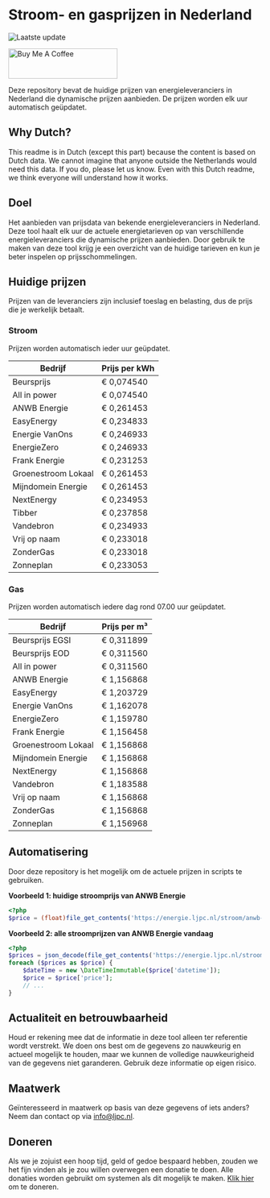 # Stroom- en gasprijzen in Nederland

![Laatste update](https://img.shields.io/badge/laatste%20update-2025--09--23%2015%3A00%20CET-brightgreen)

<a href="https://www.buymeacoffee.com/Lars-" target="_blank"><img src="https://cdn.buymeacoffee.com/buttons/v2/default-orange.png" alt="Buy Me A Coffee" height="60" style="height: 60px !important;width: 217px !important;" ></a>

Deze repository bevat de huidige prijzen van energieleveranciers in Nederland die dynamische prijzen aanbieden. De prijzen worden elk uur automatisch geüpdatet.

## Why Dutch?

This readme is in Dutch (except this part) because the content is based on Dutch data. We cannot imagine that anyone outside the Netherlands would need this data. If you do, please let us know. Even with this Dutch readme, we think
everyone will understand how it works.

## Doel

Het aanbieden van prijsdata van bekende energieleveranciers in Nederland. Deze tool haalt elk uur de actuele energietarieven op van verschillende energieleveranciers die dynamische prijzen aanbieden. Door gebruik te maken van deze tool
krijg je een overzicht van de huidige tarieven en kun je beter inspelen op prijsschommelingen.

## Huidige prijzen

Prijzen van de leveranciers zijn inclusief toeslag en belasting, dus de prijs die je werkelijk betaalt.

### Stroom

Prijzen worden automatisch ieder uur geüpdatet.

 Bedrijf | Prijs per kWh 
---------|---------------
Beursprijs | € 0,074540
All in power | € 0,074540
ANWB Energie | € 0,261453
EasyEnergy | € 0,234833
Energie VanOns | € 0,246933
EnergieZero | € 0,246933
Frank Energie | € 0,231253
Groenestroom Lokaal | € 0,261453
Mijndomein Energie | € 0,261453
NextEnergy | € 0,234953
Tibber | € 0,237858
Vandebron | € 0,234933
Vrij op naam | € 0,233018
ZonderGas | € 0,233018
Zonneplan | € 0,233053


### Gas

Prijzen worden automatisch iedere dag rond 07.00 uur geüpdatet.

 Bedrijf | Prijs per m³ 
---------|--------------
Beursprijs EGSI | € 0,311899
Beursprijs EOD | € 0,311560
All in power | € 0,311560
ANWB Energie | € 1,156868
EasyEnergy | € 1,203729
Energie VanOns | € 1,162078
EnergieZero | € 1,159780
Frank Energie | € 1,156458
Groenestroom Lokaal | € 1,156868
Mijndomein Energie | € 1,156868
NextEnergy | € 1,156868
Vandebron | € 1,183588
Vrij op naam | € 1,156868
ZonderGas | € 1,156868
Zonneplan | € 1,156968


## Automatisering

Door deze repository is het mogelijk om de actuele prijzen in scripts te gebruiken.

**Voorbeeld 1: huidige stroomprijs van ANWB Energie**

```php
<?php
$price = (float)file_get_contents('https://energie.ljpc.nl/stroom/anwb-energie-nu.txt');

```

**Voorbeeld 2: alle stroomprijzen van ANWB Energie vandaag**

```php
<?php
$prices = json_decode(file_get_contents('https://energie.ljpc.nl/stroom/all-in-power-vandaag.json'),true);
foreach ($prices as $price) {
    $dateTime = new \DateTimeImmutable($price['datetime']);
    $price = $price['price'];
    // ...
}
```

## Actualiteit en betrouwbaarheid

Houd er rekening mee dat de informatie in deze tool alleen ter referentie wordt verstrekt. We doen ons best om de gegevens zo nauwkeurig en actueel mogelijk te houden, maar we kunnen de volledige nauwkeurigheid van de gegevens niet
garanderen. Gebruik deze informatie op eigen risico.

## Maatwerk

Geïnteresseerd in maatwerk op basis van deze gegevens of iets anders? Neem dan contact op
via [info@ljpc.nl](mailto:info@ljpc.nl?subject=Energie%20prijzen).

## Doneren

Als we je zojuist een hoop tijd, geld of gedoe bespaard hebben, zouden we het fijn vinden als je zou willen overwegen een
donatie te doen. Alle donaties worden gebruikt om systemen als dit mogelijk te
maken. [Klik hier](https://www.buymeacoffee.com/Lars-) om te doneren.
